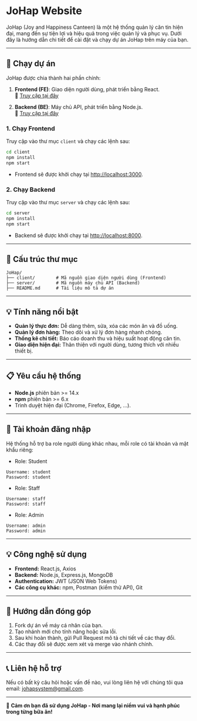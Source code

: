 # JoHap Website

JoHap (Joy and Happiness Canteen) là một hệ thống quản lý căn tin hiện đại, mang đến sự tiện lợi và hiệu quả trong việc quản lý và phục vụ. Dưới đây là hướng dẫn chi tiết để cài đặt và chạy dự án JoHap trên máy của bạn.

---

## 🚀 Chạy dự án

JoHap được chia thành hai phần chính:

1. **Frontend (FE)**: Giao diện người dùng, phát triển bằng React.  
   🔗 [Truy cập tại đây](https://joy-and-happiness.vercel.app)

2. **Backend (BE)**: Máy chủ API, phát triển bằng Node.js.  
   🔗 [Truy cập tại đây](https://joy-and-happiness-be.vercel.app)

### 1. Chạy Frontend

Truy cập vào thư mục `client` và chạy các lệnh sau:

```bash
cd client
npm install
npm start
```

- Frontend sẽ được khởi chạy tại [http://localhost:3000](http://localhost:3000).

### 2. Chạy Backend

Truy cập vào thư mục `server` và chạy các lệnh sau:

```bash
cd server
npm install
npm start
```

- Backend sẽ được khởi chạy tại [http://localhost:8000](http://localhost:8000).

---

## 📂 Cấu trúc thư mục

```plaintext
JoHap/
├── client/        # Mã nguồn giao diện người dùng (Frontend)
├── server/        # Mã nguồn máy chủ API (Backend)
├── README.md      # Tài liệu mô tả dự án
```

---

## 💡 Tính năng nổi bật

- **Quản lý thực đơn:** Dễ dàng thêm, sửa, xóa các món ăn và đồ uống.
- **Quản lý đơn hàng:** Theo dõi và xử lý đơn hàng nhanh chóng.
- **Thống kê chi tiết:** Báo cáo doanh thu và hiệu suất hoạt động căn tin.
- **Giao diện hiện đại:** Thân thiện với người dùng, tương thích với nhiều thiết bị.

---

## 📋 Yêu cầu hệ thống

- **Node.js** phiên bản >= 14.x
- **npm** phiên bản >= 6.x
- Trình duyệt hiện đại (Chrome, Firefox, Edge, ...).

---

## 🔑 Tài khoản đăng nhập

Hệ thống hỗ trợ ba role người dùng khác nhau, mỗi role có tài khoản và mật khẩu riêng:

- Role: Student
```plaintext
Username: student
Password: student
```
- Role: Staff
```plaintext
Username: staff
Password: staff
```
- Role: Admin
```plaintext
Username: admin
Password: admin
```
---
## 💡 Công nghệ sử dụng

- **Frontend:** React.js, Axios
- **Backend:** Node.js, Express.js, MongoDB
- **Authentication:** JWT (JSON Web Tokens)
- **Các công cụ khác:** npm, Postman (kiểm thử API), Git

---

## 🤝 Hướng dẫn đóng góp

1. Fork dự án về máy cá nhân của bạn.
2. Tạo nhánh mới cho tính năng hoặc sửa lỗi.
3. Sau khi hoàn thành, gửi Pull Request mô tả chi tiết về các thay đổi.
4. Các thay đổi sẽ được xem xét và merge vào nhánh chính.

---

## 📞 Liên hệ hỗ trợ

Nếu có bất kỳ câu hỏi hoặc vấn đề nào, vui lòng liên hệ với chúng tôi qua email: [johapsystem@gmail.com](mailto:johapsystem@gmail.com).

---

🌟 **Cảm ơn bạn đã sử dụng JoHap - Nơi mang lại niềm vui và hạnh phúc trong từng bữa ăn!**

